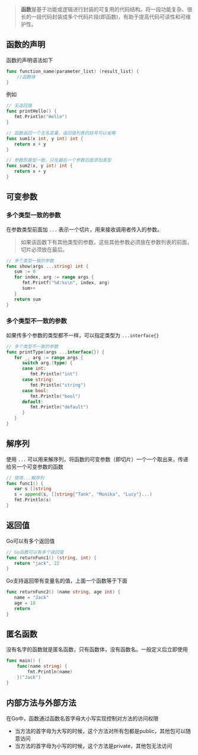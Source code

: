 >**函数**是基于功能或逻辑进行封装的可复用的代码结构。将一段功能复杂、很长的一段代码封装成多个代码片段(即函数)，有助于提高代码可读性和可维护性。

## 函数的声明

函数的声明语法如下

```go
func function_name(parameter_list) (result_list) {
    //函数体
}
```

例如

```go
// 无返回值
func printHello() {
   fmt.Println("Hello")
}

// 函数返回一个无名变量，返回值列表的括号可以省略
func sum1(x int, y int) int {
   return x + y
}

// 参数的类型一致，只在最后一个参数后面添加类型
func sum2(x, y int) int {
   return x + y
}
```

## 可变参数

### 多个类型一致的参数

在参数类型前面加 `...` 表示一个切片，用来接收调用者传入的参数。

> 如果该函数下有其他类型的参数，这些其他参数必须放在参数列表的前面，切片必须放在最后。

```go
// 多个类型一致的参数
func show(args ...string) int {
   sum := 0
   for index, arg := range args {
      fmt.Printf("%d:%s\n", index, arg)
      sum++
   }
   return sum
}
```

### 多个类型不一致的参数

如果传多个参数的类型都不一样，可以指定类型为 `...interface{}`

```go
// 多个类型不一致的参数
func printType(args ...interface{}) {
   for _, arg := range args {
      switch arg.(type) {
      case int:
         fmt.Println("int")
      case string:
         fmt.Println("string")
      case bool:
         fmt.Println("bool")
      default:
         fmt.Println("default")
      }
   }
}
```

## 解序列

使用 `...` 可以用来解序列，将函数的可变参数（即切片）一个一个取出来，传递给另一个可变参数的函数

```go
// 使用...解序列
func func1() {
   var s []string
   s = append(s, []string{"Tank", "Monika", "Lucy"}...)
   fmt.Println(s)
}
```

## 返回值

Go可以有多个返回值

```go
// Go函数可以有多个返回值
func returnFunc1() (string, int) {
   return "jack", 22
}
```

Go支持返回带有变量名的值，上面一个函数等于下面

```go
func returnFunc2() (name string, age int) {
   name = "Jack"
   age = 18
   return
}
```

## 匿名函数

没有名字的函数就是匿名函数，只有函数体，没有函数名。一般定义后立即使用

```go
func main() {
	func(name string) {
		fmt.Println(name)
	}("Jack")
}
```

## 内部方法与外部方法

在Go中，函数通过函数名首字母大小写实现控制对方法的访问权限

* 当方法的首字母为大写的时候，这个方法对所有包都是public，其他包可以随意访问
* 当方法的首字母为小写的时候，这个方法是private，其他包无法访问